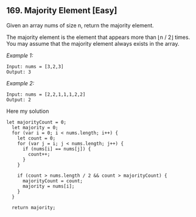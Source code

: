 ## 169. Majority Element [Easy]

Given an array nums of size n, return the majority element.

The majority element is the element that appears more than ⌊n / 2⌋ times. You may assume that the majority element always exists in the array.

_Example 1:_

```
Input: nums = [3,2,3]
Output: 3
```

_Example 2:_

```
Input: nums = [2,2,1,1,1,2,2]
Output: 2
```

Here my solution

```
let majorityCount = 0;
  let majority = 0;
  for (var i = 0; i < nums.length; i++) {
    let count = 0;
    for (var j = i; j < nums.length; j++) {
      if (nums[i] == nums[j]) {
        count++;
      }
    }

    if (count > nums.length / 2 && count > majorityCount) {
      majorityCount = count;
      majority = nums[i];
    }
  }

  return majority;

```
